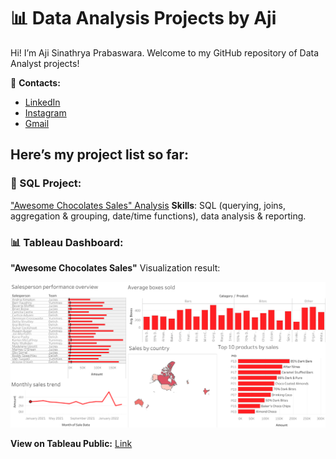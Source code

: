 # 📊 Data Analysis Projects by Aji 

Hi! I’m Aji Sinathrya Prabaswara. Welcome to my GitHub repository of Data Analyst projects!

📌 **Contacts:**  
- [LinkedIn](https://www.linkedin.com/in/aji-sinathrya-prabaswara-57115b336)  
- [Instagram](https://www.instagram.com/imagiczzz/profilecard/?igsh=NDZzNGJzYWJhbXQ3)
- [Gmail](mailto:ajisinathrya5@gmail.com)
  
## Here’s my project list so far:

### 📝 SQL Project: 
["Awesome Chocolates Sales" Analysis](https://github.com/iMagiczzz/Data-analyst-projects-Aji/blob/main/product-data.sql) 
**Skills**: SQL (querying, joins, aggregation & grouping, date/time functions), data analysis & reporting.

### 📊 Tableau Dashboard: 
**"Awesome Chocolates Sales"** Visualization result:

![Awesome Chocolates Sales Visualization result](https://github.com/iMagiczzz/Data-analyst-projects-Aji/blob/main/Dashboard%201.png)

**View on Tableau Public:** [Link](https://public.tableau.com/views/Book1_17549068666510/Dashboard1?:language=en-GB&:sid=&:redirect=auth&:display_count=n&:origin=viz_share_link)  
